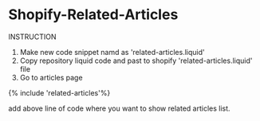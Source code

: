 # Shopify-Related-Articles

INSTRUCTION

1. Make new code snippet namd as 'related-articles.liquid' 
2. Copy repository liquid code and past to shopify 'related-articles.liquid' file
3. Go to articles page
 

{% include 'related-articles'%}


add above line of code where you want to show related articles list.

